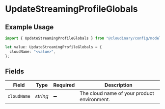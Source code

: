 # UpdateStreamingProfileGlobals

## Example Usage

```typescript
import { UpdateStreamingProfileGlobals } from "@cloudinary/config/models/operations";

let value: UpdateStreamingProfileGlobals = {
  cloudName: "<value>",
};
```

## Fields

| Field                                       | Type                                        | Required                                    | Description                                 |
| ------------------------------------------- | ------------------------------------------- | ------------------------------------------- | ------------------------------------------- |
| `cloudName`                                 | *string*                                    | :heavy_minus_sign:                          | The cloud name of your product environment. |
